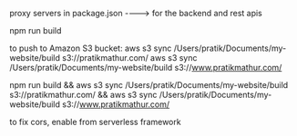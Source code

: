 proxy servers in package.json ----> for the backend and rest apis

npm run build

to push to Amazon S3 bucket:
aws s3 sync /Users/pratik/Documents/my-website/build s3://pratikmathur.com/
aws s3 sync /Users/pratik/Documents/my-website/build s3://www.pratikmathur.com/


npm run build && aws s3 sync /Users/pratik/Documents/my-website/build s3://pratikmathur.com/ && aws s3 sync /Users/pratik/Documents/my-website/build s3://www.pratikmathur.com/



to fix cors,
enable from serverless framework